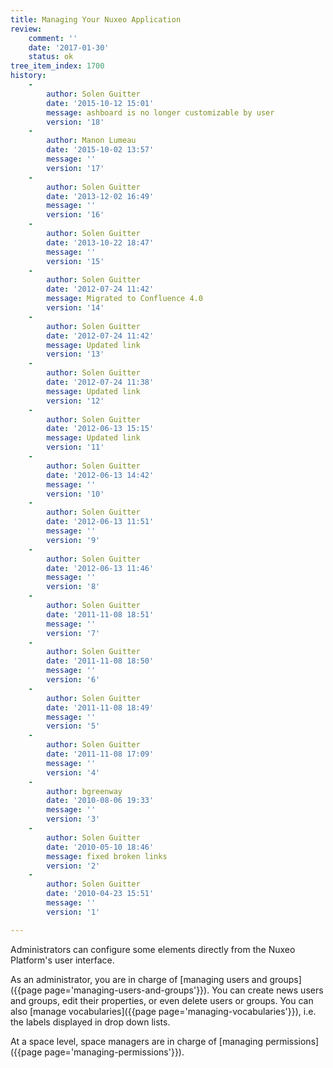 ```yaml
---
title: Managing Your Nuxeo Application
review:
    comment: ''
    date: '2017-01-30'
    status: ok
tree_item_index: 1700
history:
    -
        author: Solen Guitter
        date: '2015-10-12 15:01'
        message: ashboard is no longer customizable by user
        version: '18'
    -
        author: Manon Lumeau
        date: '2015-10-02 13:57'
        message: ''
        version: '17'
    -
        author: Solen Guitter
        date: '2013-12-02 16:49'
        message: ''
        version: '16'
    -
        author: Solen Guitter
        date: '2013-10-22 18:47'
        message: ''
        version: '15'
    -
        author: Solen Guitter
        date: '2012-07-24 11:42'
        message: Migrated to Confluence 4.0
        version: '14'
    -
        author: Solen Guitter
        date: '2012-07-24 11:42'
        message: Updated link
        version: '13'
    -
        author: Solen Guitter
        date: '2012-07-24 11:38'
        message: Updated link
        version: '12'
    -
        author: Solen Guitter
        date: '2012-06-13 15:15'
        message: Updated link
        version: '11'
    -
        author: Solen Guitter
        date: '2012-06-13 14:42'
        message: ''
        version: '10'
    -
        author: Solen Guitter
        date: '2012-06-13 11:51'
        message: ''
        version: '9'
    -
        author: Solen Guitter
        date: '2012-06-13 11:46'
        message: ''
        version: '8'
    -
        author: Solen Guitter
        date: '2011-11-08 18:51'
        message: ''
        version: '7'
    -
        author: Solen Guitter
        date: '2011-11-08 18:50'
        message: ''
        version: '6'
    -
        author: Solen Guitter
        date: '2011-11-08 18:49'
        message: ''
        version: '5'
    -
        author: Solen Guitter
        date: '2011-11-08 17:09'
        message: ''
        version: '4'
    -
        author: bgreenway
        date: '2010-08-06 19:33'
        message: ''
        version: '3'
    -
        author: Solen Guitter
        date: '2010-05-10 18:46'
        message: fixed broken links
        version: '2'
    -
        author: Solen Guitter
        date: '2010-04-23 15:51'
        message: ''
        version: '1'

---
```

Administrators can configure some elements directly from the Nuxeo Platform's user interface.

As an administrator, you are in charge of [managing users and groups]({{page page='managing-users-and-groups'}}). You can create news users and groups, edit their properties, or even delete users or groups. You can also [manage vocabularies]({{page page='managing-vocabularies'}}), i.e. the labels displayed in drop down lists.

At a space level, space managers are in charge of [managing permissions]({{page page='managing-permissions'}}).
